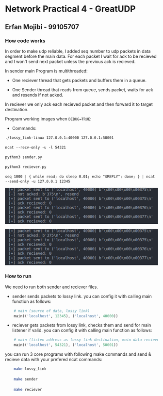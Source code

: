 # Network Practical 4 - GreatUDP
## Erfan Mojibi - 99105707

### How code works
In order to make udp reliable, I added seq number to udp packets in data segment before the main data.
For each packet I wait for ack to be recieved and I won't send next packet unless the previous ack is recieved.

In sender main Program is multithreaded:
  
  * One reciever thread that gets packets and buffers them in a queue.

  * One Sender thread that reads from queue, sends packet, waits for ack and resends if not acked.


In reciever we only ack each recieved packet and then forward it to target destination.

Program working images when `DEBUG=TRUE`:

 * Commands:

```Bash:
./lossy_link-linux 127.0.0.1:40000 127.0.0.1:50001

ncat --recv-only -u -l 54321

python3 sender.py

python3 reciever.py

seq 1000 | { while read; do sleep 0.01; echo "$REPLY"; done; } | ncat --send-only -u 127.0.0.1 12345

```
![Alt text](images/image.png)


![Alt text](images/image-1.png)


### How to run
We need to run both sender and reciever files.

* sender sends packets to lossy link. you can config it with calling main function as follows:
```python
    # main (source of data, lossy link)
    main(('localhost', 12345), ('localhost', 40000))
```

* reciever gets packets from lossy link, checks them and send for main listener if valid. you can config it with calling main function as follows:
```python
    # main (listen address as lossy link destination, main data reciever address)
    main(('localhost', 54321), ('localhost', 50001))
```

you can run 3 core programs with following make commands and send & recieve data with your prefered ncat commands:

```bash
    make lossy_link

    make sender

    make reciever
```